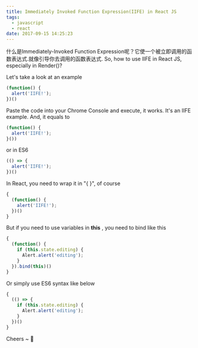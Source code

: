 ```yaml
---
title: Immediately Invoked Function Expression(IIFE) in React JS
tags:
  - javascript
  - react
date: 2017-09-15 14:25:23
---
```

什么是Immediately-Invoked Function Expression呢？它使一个被立即调用的函数表达式.就像引导你去调用的函数表达式. So, how to use IIFE in React JS, especially in Render()?
<!--more-->
Let's take a look at an example
```javascript
(function() {
  alert('IIFE!');
})()
```
Paste the code into your Chrome Console and execute, it works. It's an IIFE example. And, it equals to
```javascript
(function() {
  alert('IIFE!');
}())
```
or in ES6
```javascript
(() => {
  alert('IIFE!');
})()
```
In React, you need to wrap it in "{ }", of course
```javascript
{
  (function() {
    alert('IIFE!');
  })()
}
```
But if you need to use variables in **this** , you need to bind like this
```javascript
{
  (function() {
    if (this.state.editing) {
      Alert.alert('editing');
    }
  }).bind(this)()
}
```
Or simply use ES6 syntax like below
```javascript
{
  (() => {
    if (this.state.editing) {
      Alert.alert('editing');
    }
  })()
}
```
Cheers ~ 👹
